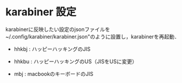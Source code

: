 # karabiner 設定

karabinerに反映したい設定のjsonファイルを~/.config/karabiner/karabiner.json"のように設置し，karabinerを再起動．

- hhkbj : ハッピーハッキングのJIS

- hhkbu : ハッピーハッキングのUS（JISをUSに変更）

- mbj : macbookのキーボードのJIS

  